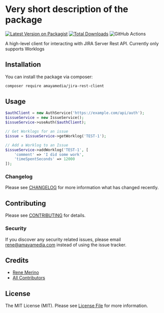 # Very short description of the package

[![Latest Version on Packagist](https://img.shields.io/packagist/v/amayamedia/jira-rest-client.svg?style=flat-square)](https://packagist.org/packages/amayamedia/jira-rest-client)
[![Total Downloads](https://img.shields.io/packagist/dt/amayamedia/jira-rest-client.svg?style=flat-square)](https://packagist.org/packages/amayamedia/jira-rest-client)
![GitHub Actions](https://github.com/amayamedia/jira-rest-client/actions/workflows/main.yml/badge.svg)

A high-level client for interacting with JIRA Server Rest API. Currently only supports Worklogs

## Installation

You can install the package via composer:

```bash
composer require amayamedia/jira-rest-client
```

## Usage

```php
$authClient = new AuthService('https://example.com/api/auth');
$issueService = new IssueService();
$issueService->useAuth($authClient);

// Get Worklogs for an issue
$issue = $issueService->getWorklog('TEST-1');

// Add a Worklog to an Issue
$issueService->addWorklog('TEST-1', [
    'comment' => 'I did some work',
    'timeSpentSeconds' => 12000
]);
```

### Changelog

Please see [CHANGELOG](CHANGELOG.md) for more information what has changed recently.

## Contributing

Please see [CONTRIBUTING](CONTRIBUTING.md) for details.

### Security

If you discover any security related issues, please email rene@amayamedia.com instead of using the issue tracker.

## Credits

-   [Rene Merino](https://github.com/amayamedia)
-   [All Contributors](../../contributors)

## License

The MIT License (MIT). Please see [License File](LICENSE.md) for more information.